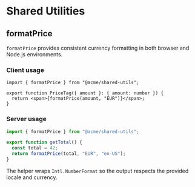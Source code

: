 # Shared Utilities

## formatPrice

`formatPrice` provides consistent currency formatting in both browser and Node.js environments.

### Client usage

```tsx
import { formatPrice } from "@acme/shared-utils";

export function PriceTag({ amount }: { amount: number }) {
  return <span>{formatPrice(amount, "EUR")}</span>;
}
```

### Server usage

```ts
import { formatPrice } from "@acme/shared-utils";

export function getTotal() {
  const total = 42;
  return formatPrice(total, "EUR", "en-US");
}
```

The helper wraps `Intl.NumberFormat` so the output respects the provided locale and currency.
